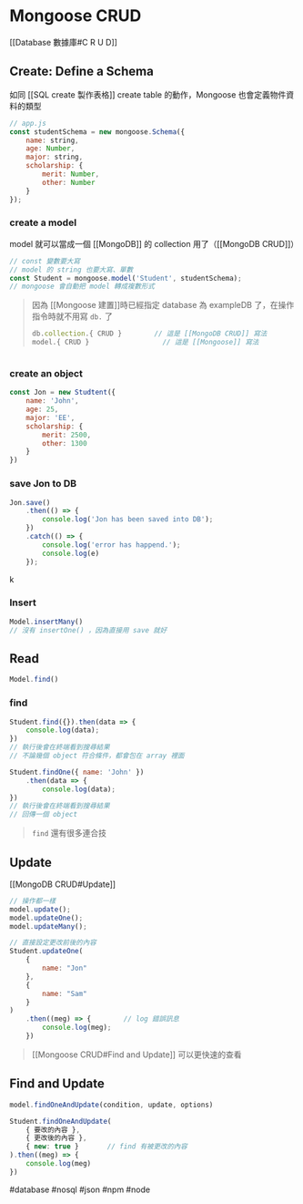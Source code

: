 # Mongoose CRUD
[[Database 數據庫#C R U D]]
## Create: Define a Schema
如同 [[SQL create 製作表格]] create table 的動作，Mongoose 也會定義物件資料的類型
```js
// app.js
const studentSchema = new mongoose.Schema({
	name: string,
	age: Number,
	major: string,
	scholarship: {
		merit: Number,
		other: Number
	}
});
```
### create a model
model 就可以當成一個 [[MongoDB]] 的 collection 用了（[[MongoDB CRUD]]）
```js
// const 變數要大寫
// model 的 string 也要大寫、單數
const Student = mongoose.model('Student', studentSchema);
// mongoose 會自動把 model 轉成複數形式
```
> 因為 [[Mongoose 建置]]時已經指定 database 為 exampleDB 了，在操作指令時就不用寫 `db.` 了
> ```js
> db.collection.{ CRUD }		// 這是 [[MongoDB CRUD]] 寫法
> model.{ CRUD }				  // 這是 [[Mongoose]] 寫法
> ```
```

```
### create an object
```js
const Jon = new Studtent({
	name: 'John',
	age: 25,
	major: 'EE',
	scholarship: {
		merit: 2500,
		other: 1300
	}
})
```
### save Jon to DB
```js
Jon.save()
	.then(() => {
		console.log('Jon has been saved into DB');
	})
	.catch(() => {
		console.log('error has happend.');
		console.log(e)
	});
```
k
### Insert
```js
Model.insertMany()
// 沒有 insertOne() ，因為直接用 save 就好
```
## Read
```js
Model.find()
```
### find
```js
Student.find({}).then(data => {
	console.log(data);
})
// 執行後會在終端看到搜尋結果
// 不論幾個 object 符合條件，都會包在 array 裡面
```
```js
Student.findOne({ name: 'John' })
	.then(data => {
		console.log(data);
})
// 執行後會在終端看到搜尋結果
// 回傳一個 object
```
> `find` 還有很多連合技
## Update
[[MongoDB CRUD#Update]]
```js
// 操作都一樣
model.update();
model.updateOne();
model.updateMany();
```
```js
// 直接設定更改前後的內容
Student.updateOne(
	{
		name: "Jon"
	},
	{
		name: "Sam"
	}
)
	.then((meg) => {		// log 錯誤訊息
		console.log(meg);
	})
```
> [[Mongoose CRUD#Find and Update]] 可以更快速的查看
## Find and Update
```js
model.findOneAndUpdate(condition, update, options)
```

```js
Student.findOneAndUpdate(
	{ 要改的內容 },
	{ 更改後的內容 },
	{ new: true }		// find 有被更改的內容
).then((meg) => {
	console.log(meg)
})
```

#database #nosql #json #npm #node